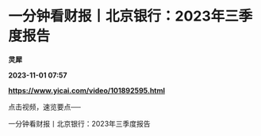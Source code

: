 # 一分钟看财报丨北京银行：2023年三季度报告
**灵犀**

**2023-11-01 07:57**

**https://www.yicai.com/video/101892595.html**

点击视频，速览要点──

一分钟看财报丨北京银行：2023年三季度报告